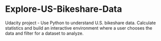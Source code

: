 # Explore-US-Bikeshare-Data
Udacity  project - Use Python to understand U.S. bikeshare data.  Calculate statistics and build an interactive environment where a user chooses the data and filter for a dataset to analyze.
